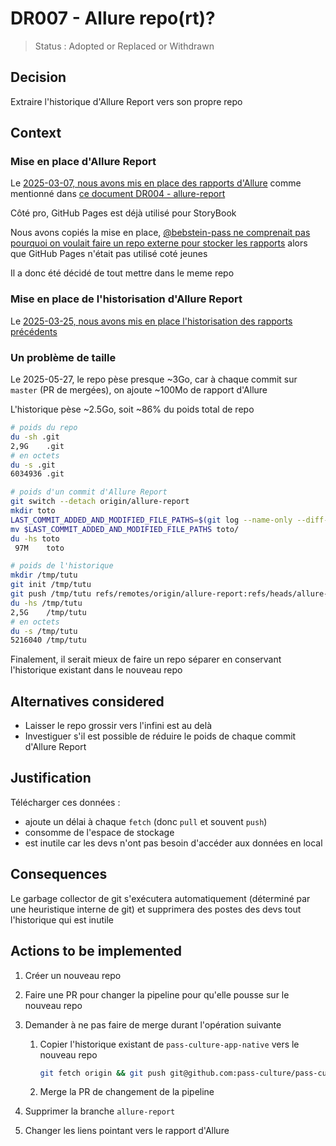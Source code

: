 # DR007 - Allure repo(rt)?

> Status : Adopted or Replaced or Withdrawn

## Decision

Extraire l'historique d'Allure Report vers son propre repo

## Context

### Mise en place d'Allure Report

Le [2025-03-07, nous avons mis en place des rapports d'Allure](https://github.com/pass-culture/pass-culture-app-native/pull/7727) comme mentionné dans [ce document DR004 - allure-report](./DR004%20-%20allure-report.md)

Côté pro, GitHub Pages est déjà utilisé pour StoryBook

Nous avons copiés la mise en place, [@bebstein-pass ne comprenait pas pourquoi on voulait faire un repo externe pour stocker les rapports](https://github.com/pass-culture/pass-culture-app-native/pull/7727#discussion_r1970085185) alors que GitHub Pages n'était pas utilisé coté jeunes

Il a donc été décidé de tout mettre dans le meme repo

### Mise en place de l'historisation d'Allure Report

Le [2025-03-25, nous avons mis en place l'historisation des rapports précédents](https://github.com/pass-culture/pass-culture-app-native/pull/7898)

### Un problème de taille

Le 2025-05-27, le repo pèse presque ~3Go, car à chaque commit sur `master` (PR de mergées), on ajoute ~100Mo de rapport d'Allure

L'historique pèse ~2.5Go, soit ~86% du poids total de repo

```sh
# poids du repo
du -sh .git
2,9G    .git
# en octets
du -s .git
6034936 .git

# poids d'un commit d'Allure Report
git switch --detach origin/allure-report
mkdir toto
LAST_COMMIT_ADDED_AND_MODIFIED_FILE_PATHS=$(git log --name-only --diff-filter=AM --pretty=format: -1)
mv $LAST_COMMIT_ADDED_AND_MODIFIED_FILE_PATHS toto/
du -hs toto
 97M    toto

# poids de l'historique
mkdir /tmp/tutu
git init /tmp/tutu
git push /tmp/tutu refs/remotes/origin/allure-report:refs/heads/allure-report
du -hs /tmp/tutu
2,5G    /tmp/tutu
# en octets
du -s /tmp/tutu
5216040 /tmp/tutu
```

Finalement, il serait mieux de faire un repo séparer en conservant l'historique existant dans le nouveau repo

## Alternatives considered

- Laisser le repo grossir vers l'infini est au delà
- Investiguer s'il est possible de réduire le poids de chaque commit d'Allure Report

## Justification

Télécharger ces données :

- ajoute un délai à chaque `fetch` (donc `pull` et souvent `push`)
- consomme de l'espace de stockage
- est inutile car les devs n'ont pas besoin d'accéder aux données en local

## Consequences

Le garbage collector de git s'exécutera automatiquement (déterminé par une heuristique interne de git) et supprimera des postes des devs tout l'historique qui est inutile

## Actions to be implemented

1. Créer un nouveau repo
1. Faire une PR pour changer la pipeline pour qu'elle pousse sur le nouveau repo
1. Demander à ne pas faire de merge durant l'opération suivante

   1. Copier l'historique existant de `pass-culture-app-native` vers le nouveau repo

      ```sh
      git fetch origin && git push git@github.com:pass-culture/pass-culture-LE_NOUVEAU_REPO.git refs/remotes/origin/allure-report:refs/heads/allure-report
      ```

   1. Merge la PR de changement de la pipeline

1. Supprimer la branche `allure-report`
1. Changer les liens pointant vers le rapport d'Allure
